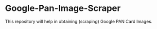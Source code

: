 # Google-Pan-Image-Scraper
This repository will help in obtaining (scraping) Google PAN Card Images.
